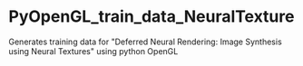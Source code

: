 # PyOpenGL_train_data_NeuralTexture
Generates training data for "Deferred Neural Rendering: Image Synthesis using Neural Textures" using python OpenGL 

